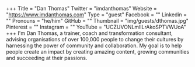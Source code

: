 +++
Title = "Dan Thomas"
Twitter = "imdanthomas"
Website = "https://www.imdanthomas.com"
Type = "guest"
Facebook = ""
Linkedin = ""
Pronouns = "he/him"
GitHub = ""
Thumbnail = "img/guests/dthomas.jpg"
Pinterest = ""
Instagram = ""
YouTube = "UCZUVONLmlILrAkoSPTVWUoA"
+++
I'm Dan Thomas, a trainer, coach and transformation consultant, advising organisations of over 100,000 people to change their cultures by harnessing the power of community and collaboration. My goal is to help people create an impact by creating amazing content, growing communities and succeeding at their passions.
